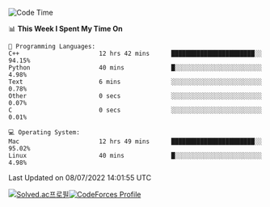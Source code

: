 
<!--START_SECTION:waka-->
![Code Time](http://img.shields.io/badge/Code%20Time-0%20secs-blue)

📊 **This Week I Spent My Time On** 

```text
💬 Programming Languages: 
C++                      12 hrs 42 mins      ███████████████████████░░   94.15% 
Python                   40 mins             █░░░░░░░░░░░░░░░░░░░░░░░░   4.98% 
Text                     6 mins              ░░░░░░░░░░░░░░░░░░░░░░░░░   0.78% 
Other                    0 secs              ░░░░░░░░░░░░░░░░░░░░░░░░░   0.07% 
C                        0 secs              ░░░░░░░░░░░░░░░░░░░░░░░░░   0.01%

💻 Operating System: 
Mac                      12 hrs 49 mins      ███████████████████████░░   95.02% 
Linux                    40 mins             █░░░░░░░░░░░░░░░░░░░░░░░░   4.98%

```


 Last Updated on 08/07/2022 14:01:55 UTC
<!--END_SECTION:waka-->
[![Solved.ac프로필](http://mazassumnida.wtf/api/generate_badge?boj=hckim96)](https://solved.ac/hckim96)[![CodeForces Profile](https://cf.leed.at?id=hckim96)](https://codeforces.com/profile/hckim96)
